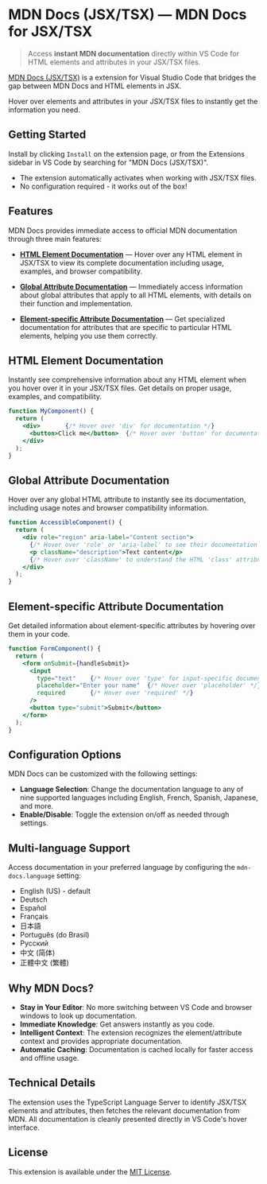 # MDN Docs (JSX/TSX) &mdash; MDN Docs for JSX/TSX

> Access **instant MDN documentation** directly within VS Code for HTML elements and attributes in your JSX/TSX files.

[MDN Docs (JSX/TSX)](https://github.com/joao-pedro-braz/mdn-docs 'Open MDN Docs on GitHub') is a extension for Visual Studio Code that bridges the gap between MDN Docs and HTML elements in JSX.

Hover over elements and attributes in your JSX/TSX files to instantly get the information you need.

## Getting Started

Install by clicking `Install` on the extension page, or from the Extensions sidebar in VS Code by searching for "MDN Docs (JSX/TSX)".

- The extension automatically activates when working with JSX/TSX files.
- No configuration required - it works out of the box!

## Features

MDN Docs provides immediate access to official MDN documentation through three main features:

- [**HTML Element Documentation**](#html-element-documentation) &mdash; Hover over any HTML element in JSX/TSX to view its complete documentation including usage, examples, and browser compatibility.

- [**Global Attribute Documentation**](#global-attribute-documentation) &mdash; Immediately access information about global attributes that apply to all HTML elements, with details on their function and implementation.

- [**Element-specific Attribute Documentation**](#element-specific-attribute-documentation) &mdash; Get specialized documentation for attributes that are specific to particular HTML elements, helping you use them correctly.

## HTML Element Documentation

Instantly see comprehensive information about any HTML element when you hover over it in your JSX/TSX files. Get details on proper usage, examples, and compatibility.

```jsx
function MyComponent() {
  return (
    <div>       {/* Hover over 'div' for documentation */}
      <button>Click me</button>  {/* Hover over 'button' for documentation */}
    </div>
  );
}
```

## Global Attribute Documentation

Hover over any global HTML attribute to instantly see its documentation, including usage notes and browser compatibility information.

```jsx
function AccessibleComponent() {
  return (
    <div role="region" aria-label="Content section">
      {/* Hover over 'role' or 'aria-label' to see their documentation */}
      <p className="description">Text content</p>
      {/* Hover over 'className' to understand the HTML 'class' attribute */}
    </div>
  );
}
```

## Element-specific Attribute Documentation

Get detailed information about element-specific attributes by hovering over them in your code.

```jsx
function FormComponent() {
  return (
    <form onSubmit={handleSubmit}>
      <input 
        type="text"    {/* Hover over 'type' for input-specific documentation */}
        placeholder="Enter your name"  {/* Hover over 'placeholder' */}
        required       {/* Hover over 'required' */}
      />
      <button type="submit">Submit</button>
    </form>
  );
}
```

## Configuration Options

MDN Docs can be customized with the following settings:

- **Language Selection**: Change the documentation language to any of nine supported languages including English, French, Spanish, Japanese, and more.
- **Enable/Disable**: Toggle the extension on/off as needed through settings.

## Multi-language Support

Access documentation in your preferred language by configuring the `mdn-docs.language` setting:

- English (US) - default
- Deutsch
- Español
- Français
- 日本語
- Português (do Brasil)
- Русский
- 中文 (简体)
- 正體中文 (繁體)

## Why MDN Docs?

- **Stay in Your Editor**: No more switching between VS Code and browser windows to look up documentation.
- **Immediate Knowledge**: Get answers instantly as you code.
- **Intelligent Context**: The extension recognizes the element/attribute context and provides appropriate documentation.
- **Automatic Caching**: Documentation is cached locally for faster access and offline usage.

## Technical Details

The extension uses the TypeScript Language Server to identify JSX/TSX elements and attributes, then fetches the relevant documentation from MDN. All documentation is cleanly presented directly in VS Code's hover interface.

## License

This extension is available under the [MIT License](https://github.com/joao-pedro-braz/mdn-docs/blob/main/LICENSE.md).
